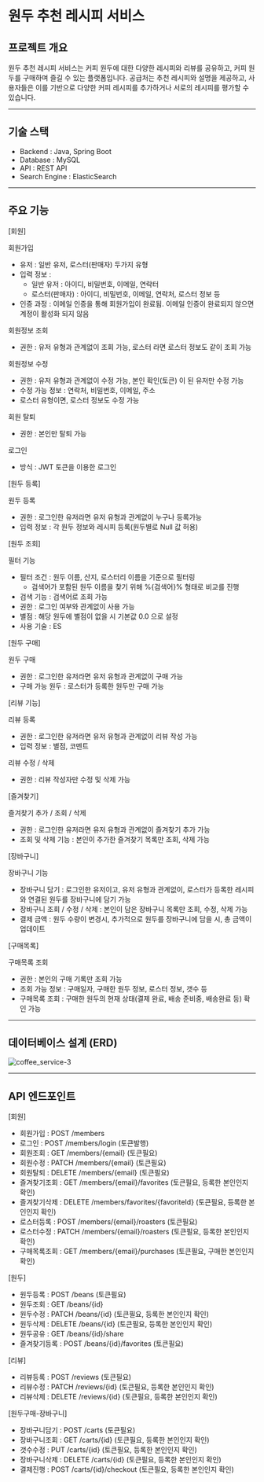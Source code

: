# 원두 추천 레시피 서비스

## 프로젝트 개요

원두 추천 레시피 서비스는 커피 원두에 대한 다양한 레시피와 리뷰를 공유하고, 커피 원두를 구매하며 즐길 수 있는 플랫폼입니다. 공급처는 추천 레시피와 설명을 제공하고, 사용자들은 이를 기반으로 다양한 커피 레시피를 추가하거나 서로의 레시피를 평가할 수 있습니다.

---

## 기술 스택

- Backend : Java, Spring Boot
- Database : MySQL
- API : REST API
- Search Engine : ElasticSearch

---

## 주요 기능
[회원]

회원가입
- 유저 : 일반 유저, 로스터(판매자) 두가지 유형
- 입력 정보 :
    - 일반 유저 : 아이디, 비밀번호, 이메일, 연락터
    - 로스터(판매자) : 아이디, 비밀번호, 이메일, 연락처, 로스터 정보 등
- 인증 과정 : 이메일 인증을 통해 회원가입이 완료됨. 이메일 인증이 완료되지 않으면 계정이 활성화 되지 않음

회원정보 조회
- 권한 : 유저 유형과 관계없이 조회 가능, 로스터 라면 로스터 정보도 같이 조회 가능

회원정보 수정
- 권한 : 유저 유형과 관계없이 수정 가능, 본인 확인(토큰) 이 된 유저만 수정 가능
- 수정 가능 정보 : 연락처, 비밀번호, 이메일, 주소
- 로스터 유형이면, 로스터 정보도 수정 가능

회원 탈퇴
- 권한 : 본인만 탈퇴 가능

로그인
- 방식 : JWT 토큰을 이용한 로그인

[원두 등록]

원두 등록
- 권한 : 로그인한 유저라면 유저 유형과 관계없이 누구나 등록가능
- 입력 정보 : 각 원두 정보와 레시피 등록(원두별로 Null 값 허용)

[원두 조회]

필터 기능
- 필터 조건 : 원두 이름, 산지, 로스터리 이름을 기준으로 필터링
    - 검색어가 포함된 원두 이름을 찾기 위해 %{검색어}% 형태로 비교를 진행
- 검색 기능 : 검색어로 조회 가능
- 권한 : 로그인 여부와 관계없이 사용 가능
- 별점 : 해당 원두에 별점이 없을 시 기본값 0.0 으로 설정
- 사용 기술 : ES

[원두 구매]

원두 구매
- 권한 : 로그인한 유저라면 유저 유형과 관계없이 구매 가능
- 구매 가능 원두 : 로스터가 등록한 원두만 구매 가능

[리뷰 기능]

리뷰 등록
- 권한 : 로그인한 유저라면 유저 유형과 관계없이 리뷰 작성 가능
- 입력 정보 : 별점, 코멘트

리뷰 수정 / 삭제
- 권한 : 리뷰 작성자만 수정 및 삭제 가능

[즐겨찾기]

즐겨찾기 추가 / 조회 / 삭제
- 권한 : 로그인한 유저라면 유저 유형과 관계없이 즐겨찾기 추가 가능
- 조회 및 삭제 기능 : 본인이 추가한 즐겨찾기 목록만 조회, 삭제 가능

[장바구니]

장바구니 기능
- 장바구니 담기 : 로그인한 유저이고, 유저 유형과 관계없이, 로스터가 등록한 레시피와 연결된 원두를 장바구니에 담기 가능
- 장바구니 조회 / 수정 / 삭제 : 본인이 담은 장바구니 목록만 조회, 수정, 삭제 가능
- 결제 금액 : 원두 수량이 변경시, 추가적으로 원두를 장바구니에 담을 시, 총 금액이 업데이트

[구매목록]

구매목록 조회
- 권한 : 본인의 구매 기록만 조회 가능
- 조회 가능 정보 : 구매일자, 구매한 원두 정보, 로스터 정보, 갯수 등
- 구매목록 조회 : 구매한 원두의 현재 상태(결제 완료, 배송 준비중, 배송완료 등) 확인 가능

---

## 데이터베이스 설계 (ERD)

![coffee_service-3](https://github.com/user-attachments/assets/de9a653b-8566-41aa-a4df-0098834d6eb9)

---

## API 엔드포인트
[회원]

- 회원가입 : POST /members
- 로그인 : POST /members/login (토큰발행)
- 회원조회 : GET /members/{email} (토큰필요)
- 회원수정 : PATCH /members/{email} (토큰필요)
- 회원탈퇴 : DELETE /members/{email} (토큰필요)
- 즐겨찾기조회 : GET /members/{email}/favorites (토큰필요, 등록한 본인인지 확인)
- 즐겨찾기삭제 : DELETE /members/favorites/{favoriteId} (토큰필요, 등록한 본인인지 확인)
- 로스터등록 : POST /members/{email}/roasters (토큰필요)
- 로스터수정 : PATCH /members/{email}/roasters (토큰필요, 등록한 본인인지 확인)
- 구매목록조회 : GET /members/{email}/purchases (토큰필요, 구매한 본인인지 확인)

[원두]

- 원두등록 : POST /beans (토큰필요)
- 원두조회 : GET /beans/{id}
- 원두수정 : PATCH /beans/{id} (토큰필요, 등록한 본인인지 확인)
- 원두삭제 : DELETE /beans/{id} (토큰필요, 등록한 본인인지 확인)
- 원두공유 : GET /beans/{id}/share
- 즐겨찾기등록 : POST /beans/{id}/favorites (토큰필요)

[리뷰]

- 리뷰등록 : POST /reviews (토큰필요)
- 리뷰수정 : PATCH /reviews/{id} (토큰필요, 등록한 본인인지 확인)
- 리뷰삭제 : DELETE /reviews/{id} (토큰필요, 등록한 본인인지 확인)

[원두구매-장바구니]

- 장바구니담기 : POST /carts (토큰필요)
- 장바구니조회 : GET /carts/{id} (토큰필요, 등록한 본인인지 확인)
- 갯수수정 : PUT /carts/{id} (토큰필요, 등록한 본인인지 확인)
- 장바구니삭제 : DELETE /carts/{id} (토큰필요, 등록한 본인인지 확인)
- 결제진행 : POST /carts/{id}/checkout (토큰필요, 등록한 본인인지 확인)

